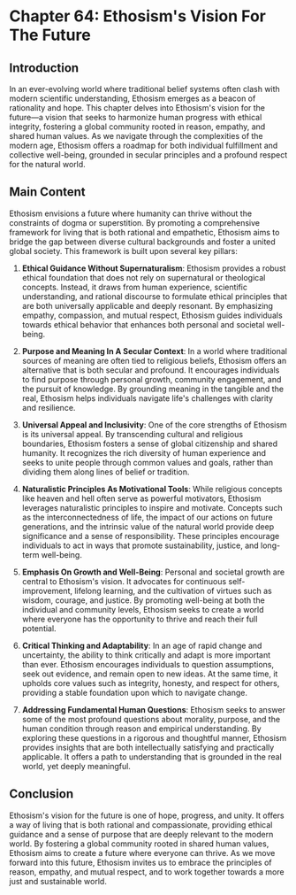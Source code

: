 # Chapter 64: Ethosism's Vision For The Future

## Introduction

In an ever-evolving world where traditional belief systems often clash with modern scientific understanding, Ethosism emerges as a beacon of rationality and hope. This chapter delves into Ethosism's vision for the future—a vision that seeks to harmonize human progress with ethical integrity, fostering a global community rooted in reason, empathy, and shared human values. As we navigate through the complexities of the modern age, Ethosism offers a roadmap for both individual fulfillment and collective well-being, grounded in secular principles and a profound respect for the natural world.

## Main Content

Ethosism envisions a future where humanity can thrive without the constraints of dogma or superstition. By promoting a comprehensive framework for living that is both rational and empathetic, Ethosism aims to bridge the gap between diverse cultural backgrounds and foster a united global society. This framework is built upon several key pillars:

1. **Ethical Guidance Without Supernaturalism**:
   Ethosism provides a robust ethical foundation that does not rely on supernatural or theological concepts. Instead, it draws from human experience, scientific understanding, and rational discourse to formulate ethical principles that are both universally applicable and deeply resonant. By emphasizing empathy, compassion, and mutual respect, Ethosism guides individuals towards ethical behavior that enhances both personal and societal well-being.

2. **Purpose and Meaning In A Secular Context**:
   In a world where traditional sources of meaning are often tied to religious beliefs, Ethosism offers an alternative that is both secular and profound. It encourages individuals to find purpose through personal growth, community engagement, and the pursuit of knowledge. By grounding meaning in the tangible and the real, Ethosism helps individuals navigate life's challenges with clarity and resilience.

3. **Universal Appeal and Inclusivity**:
   One of the core strengths of Ethosism is its universal appeal. By transcending cultural and religious boundaries, Ethosism fosters a sense of global citizenship and shared humanity. It recognizes the rich diversity of human experience and seeks to unite people through common values and goals, rather than dividing them along lines of belief or tradition.

4. **Naturalistic Principles As Motivational Tools**:
   While religious concepts like heaven and hell often serve as powerful motivators, Ethosism leverages naturalistic principles to inspire and motivate. Concepts such as the interconnectedness of life, the impact of our actions on future generations, and the intrinsic value of the natural world provide deep significance and a sense of responsibility. These principles encourage individuals to act in ways that promote sustainability, justice, and long-term well-being.

5. **Emphasis On Growth and Well-Being**:
   Personal and societal growth are central to Ethosism's vision. It advocates for continuous self-improvement, lifelong learning, and the cultivation of virtues such as wisdom, courage, and justice. By promoting well-being at both the individual and community levels, Ethosism seeks to create a world where everyone has the opportunity to thrive and reach their full potential.

6. **Critical Thinking and Adaptability**:
   In an age of rapid change and uncertainty, the ability to think critically and adapt is more important than ever. Ethosism encourages individuals to question assumptions, seek out evidence, and remain open to new ideas. At the same time, it upholds core values such as integrity, honesty, and respect for others, providing a stable foundation upon which to navigate change.

7. **Addressing Fundamental Human Questions**:
   Ethosism seeks to answer some of the most profound questions about morality, purpose, and the human condition through reason and empirical understanding. By exploring these questions in a rigorous and thoughtful manner, Ethosism provides insights that are both intellectually satisfying and practically applicable. It offers a path to understanding that is grounded in the real world, yet deeply meaningful.

## Conclusion

Ethosism's vision for the future is one of hope, progress, and unity. It offers a way of living that is both rational and compassionate, providing ethical guidance and a sense of purpose that are deeply relevant to the modern world. By fostering a global community rooted in shared human values, Ethosism aims to create a future where everyone can thrive. As we move forward into this future, Ethosism invites us to embrace the principles of reason, empathy, and mutual respect, and to work together towards a more just and sustainable world.